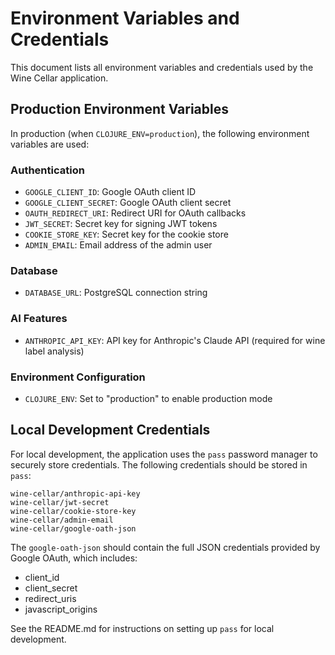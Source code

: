 # Environment Variables and Credentials

This document lists all environment variables and credentials used by the Wine Cellar application.

## Production Environment Variables

In production (when `CLOJURE_ENV=production`), the following environment variables are used:

### Authentication

- `GOOGLE_CLIENT_ID`: Google OAuth client ID
- `GOOGLE_CLIENT_SECRET`: Google OAuth client secret
- `OAUTH_REDIRECT_URI`: Redirect URI for OAuth callbacks
- `JWT_SECRET`: Secret key for signing JWT tokens
- `COOKIE_STORE_KEY`: Secret key for the cookie store
- `ADMIN_EMAIL`: Email address of the admin user

### Database

- `DATABASE_URL`: PostgreSQL connection string

### AI Features

- `ANTHROPIC_API_KEY`: API key for Anthropic's Claude API (required for wine label analysis)

### Environment Configuration

- `CLOJURE_ENV`: Set to "production" to enable production mode

## Local Development Credentials

For local development, the application uses the `pass` password manager to securely store credentials. The following credentials should be stored in `pass`:

```
wine-cellar/anthropic-api-key
wine-cellar/jwt-secret
wine-cellar/cookie-store-key
wine-cellar/admin-email
wine-cellar/google-oath-json
```

The `google-oath-json` should contain the full JSON credentials provided by Google OAuth, which includes:
- client_id
- client_secret
- redirect_uris
- javascript_origins

See the README.md for instructions on setting up `pass` for local development.
